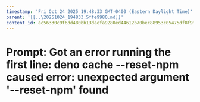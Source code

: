 ```yaml
---
timestamp: 'Fri Oct 24 2025 19:48:33 GMT-0400 (Eastern Daylight Time)'
parent: '[[..\20251024_194833.5ffe9980.md]]'
content_id: ac56330c9f6dd480bb13daefa9280ed44612b70bec88953c05475df8f9fd80be
---
```


# Prompt: Got an error running the first line: deno cache --reset-npm caused error: unexpected argument '--reset-npm' found
